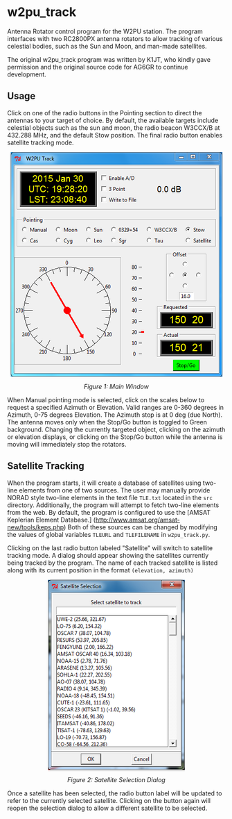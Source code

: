 w2pu_track
=====
Antenna Rotator control program for the W2PU station. The program interfaces with two RC2800PX antenna rotators to allow tracking of various celestial bodies, such as the Sun and Moon, and man-made satellites.

The original w2pu_track program was written by K1JT, who kindly gave permission and the original source code for AG6GR to continue development.

Usage
-----

Click on one of the radio buttons in the Pointing section to direct the antennas to your target of choice. By default, the available targets include celestial objects such as the sun and moon, the radio beacon W3CCX/B at 432.288 MHz, and the default Stow position. The final radio button enables satellite tracking mode.

<p align="center"><img src ="https://github.com/AG6GR/w2pu_track/blob/master/doc/TrackWindow.PNG" align="center" />
</p>
<p align="center"><em>Figure 1: Main Window</em></p>

When Manual pointing mode is selected, click on the scales below to request a specified Azimuth or Elevation. Valid ranges are 0-360 degrees in Azimuth, 0-75 degrees Elevation. The Azimuth stop is at 0 deg (due North). The antenna moves only when the Stop/Go button is toggled to Green background. Changing the currently targeted object, clicking on the azimuth or elevation displays, or clicking on the Stop/Go button while the antenna is moving will immediately stop the rotators.

Satellite Tracking
-----

When the program starts, it will create a database of satellites using two-line elements from one of two sources. The user may manually provide NORAD style two-line elements in the text file `TLE.txt` located in the `src` directory. Additionally, the program will attempt to fetch two-line elements from the web. By default, the program is configured to use the [AMSAT Keplerian Element Database.] (http://www.amsat.org/amsat-new/tools/keps.php) Both of these sources can be changed by modifying the values of global variables `TLEURL` and `TLEFILENAME` in `w2pu_track.py`.

Clicking on the last radio button labeled "Satellite" will switch to satellite tracking mode. A dialog should appear showing the satellites currently being tracked by the program. The name of each tracked satellite is listed along with its current position in the format `(elevation, azimuth)`
<p align="center"><img src ="https://github.com/AG6GR/w2pu_track/blob/master/doc/SatSelectDialog.PNG" align="center" />
</p>
<p align="center"><em>Figure 2: Satellite Selection Dialog</em></p>
Once a satellite has been selected, the radio button label will be updated to refer to the currently selected satellite. Clicking on the button again will reopen the selection dialog to allow a different satellite to be selected.
